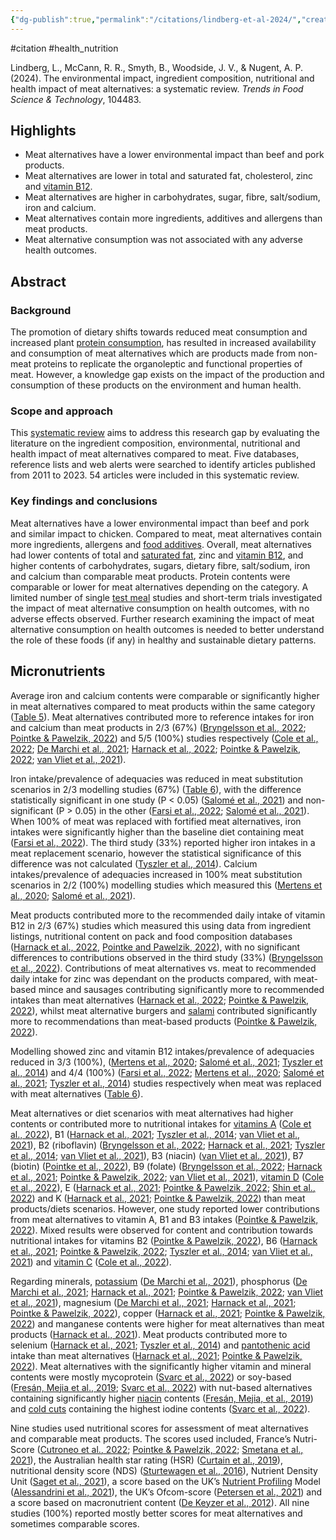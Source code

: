 ```yaml
---
{"dg-publish":true,"permalink":"/citations/lindberg-et-al-2024/","created":"2025-01-14T18:23:26.781+00:00","updated":"2025-09-28T23:47:33.396+01:00"}
---
```


#citation #health_nutrition 

Lindberg, L., McCann, R. R., Smyth, B., Woodside, J. V., & Nugent, A. P. (2024). The environmental impact, ingredient composition, nutritional and health impact of meat alternatives: a systematic review. _Trends in Food Science & Technology_, 104483.

## Highlights
- Meat alternatives have a lower environmental impact than beef and pork products.
- Meat alternatives are lower in total and saturated fat, cholesterol, zinc and [vitamin B12](https://www.sciencedirect.com/topics/food-science/vitamin-b12 "Learn more about vitamin B12 from ScienceDirect's AI-generated Topic Pages").
- Meat alternatives are higher in carbohydrates, sugar, fibre, salt/sodium, iron and calcium.
- Meat alternatives contain more ingredients, additives and allergens than meat products.
- Meat alternative consumption was not associated with any adverse health outcomes.

## Abstract

### Background
The promotion of dietary shifts towards reduced meat consumption and increased plant [protein consumption](https://www.sciencedirect.com/topics/agricultural-and-biological-sciences/protein-intake "Learn more about protein consumption from ScienceDirect's AI-generated Topic Pages"), has resulted in increased availability and consumption of meat alternatives which are products made from non-meat proteins to replicate the organoleptic and functional properties of meat. However, a knowledge gap exists on the impact of the production and consumption of these products on the environment and human health.

### Scope and approach
This [systematic review](https://www.sciencedirect.com/topics/agricultural-and-biological-sciences/systematic-review "Learn more about systematic review from ScienceDirect's AI-generated Topic Pages") aims to address this research gap by evaluating the literature on the ingredient composition, environmental, nutritional and health impact of meat alternatives compared to meat. Five databases, reference lists and web alerts were searched to identify articles published from 2011 to 2023. 54 articles were included in this systematic review.

### Key findings and conclusions
Meat alternatives have a lower environmental impact than beef and pork and similar impact to chicken. Compared to meat, meat alternatives contain more ingredients, allergens and [food additives](https://www.sciencedirect.com/topics/food-science/food-additive "Learn more about food additives from ScienceDirect's AI-generated Topic Pages"). Overall, meat alternatives had lower contents of total and [saturated fat](https://www.sciencedirect.com/topics/agricultural-and-biological-sciences/saturated-fatty-acid "Learn more about saturated fat from ScienceDirect's AI-generated Topic Pages"), zinc and [vitamin B12](https://www.sciencedirect.com/topics/agricultural-and-biological-sciences/vitamin-b12 "Learn more about vitamin B12 from ScienceDirect's AI-generated Topic Pages"), and higher contents of carbohydrates, sugars, dietary fibre, salt/sodium, iron and calcium than comparable meat products. Protein contents were comparable or lower for meat alternatives depending on the category. A limited number of single [test meal](https://www.sciencedirect.com/topics/agricultural-and-biological-sciences/test-meal "Learn more about test meal from ScienceDirect's AI-generated Topic Pages") studies and short-term trials investigated the impact of meat alternative consumption on health outcomes, with no adverse effects observed. Further research examining the impact of meat alternative consumption on health outcomes is needed to better understand the role of these foods (if any) in healthy and sustainable dietary patterns.

## Micronutrients
Average iron and calcium contents were comparable or significantly higher in meat alternatives compared to meat products within the same category ([Table 5](https://www.sciencedirect.com/science/article/pii/S0924224424001596#tbl5)). Meat alternatives contributed more to reference intakes for iron and calcium than meat products in 2/3 (67%) ([Bryngelsson et al., 2022](https://www.sciencedirect.com/science/article/pii/S0924224424001596#bib17); [Pointke & Pawelzik, 2022](https://www.sciencedirect.com/science/article/pii/S0924224424001596#bib90)) and 5/5 (100%) studies respectively ([Cole et al., 2022](https://www.sciencedirect.com/science/article/pii/S0924224424001596#bib22); [De Marchi et al., 2021](https://www.sciencedirect.com/science/article/pii/S0924224424001596#bib30); [Harnack et al., 2022](https://www.sciencedirect.com/science/article/pii/S0924224424001596#bib46); [Pointke & Pawelzik, 2022](https://www.sciencedirect.com/science/article/pii/S0924224424001596#bib90); [van Vliet et al., 2021](https://www.sciencedirect.com/science/article/pii/S0924224424001596#bib110)).

Iron intake/prevalence of adequacies was reduced in meat substitution scenarios in 2/3 modelling studies (67%) ([Table 6](https://www.sciencedirect.com/science/article/pii/S0924224424001596#tbl6)), with the difference statistically significant in one study (P < 0.05) ([Salomé et al., 2021](https://www.sciencedirect.com/science/article/pii/S0924224424001596#bib96)) and non-significant (P > 0.05) in the other ([Farsi et al., 2022](https://www.sciencedirect.com/science/article/pii/S0924224424001596#bib37); [Salomé et al., 2021](https://www.sciencedirect.com/science/article/pii/S0924224424001596#bib96)). When 100% of meat was replaced with fortified meat alternatives, iron intakes were significantly higher than the baseline diet containing meat ([Farsi et al., 2022](https://www.sciencedirect.com/science/article/pii/S0924224424001596#bib37)). The third study (33%) reported higher iron intakes in a meat replacement scenario, however the statistical significance of this difference was not calculated ([Tyszler et al., 2014](https://www.sciencedirect.com/science/article/pii/S0924224424001596#bib107)). Calcium intakes/prevalence of adequacies increased in 100% meat substitution scenarios in 2/2 (100%) modelling studies which measured this ([Mertens et al., 2020](https://www.sciencedirect.com/science/article/pii/S0924224424001596#bib70); [Salomé et al., 2021](https://www.sciencedirect.com/science/article/pii/S0924224424001596#bib96)).

Meat products contributed more to the recommended daily intake of vitamin B12 in 2/3 (67%) studies which measured this using data from ingredient listings, nutritional content on pack and food composition databases ([Harnack et al., 2022](https://www.sciencedirect.com/science/article/pii/S0924224424001596#bib46), [Pointke and Pawelzik, 2022](https://www.sciencedirect.com/science/article/pii/S0924224424001596#bib90)), with no significant differences to contributions observed in the third study (33%) ([Bryngelsson et al., 2022](https://www.sciencedirect.com/science/article/pii/S0924224424001596#bib17)). Contributions of meat alternatives vs. meat to recommended daily intake for zinc was dependant on the products compared, with meat-based mince and sausages contributing significantly more to recommended intakes than meat alternatives ([Harnack et al., 2022](https://www.sciencedirect.com/science/article/pii/S0924224424001596#bib46); [Pointke & Pawelzik, 2022](https://www.sciencedirect.com/science/article/pii/S0924224424001596#bib90)), whilst meat alternative burgers and [salami](https://www.sciencedirect.com/topics/food-science/salami "Learn more about salami from ScienceDirect's AI-generated Topic Pages") contributed significantly more to recommendations than meat-based products ([Pointke & Pawelzik, 2022](https://www.sciencedirect.com/science/article/pii/S0924224424001596#bib90)).

Modelling showed zinc and vitamin B12 intakes/prevalence of adequacies reduced in 3/3 (100%), ([Mertens et al., 2020](https://www.sciencedirect.com/science/article/pii/S0924224424001596#bib70); [Salomé et al., 2021](https://www.sciencedirect.com/science/article/pii/S0924224424001596#bib96); [Tyszler et al., 2014](https://www.sciencedirect.com/science/article/pii/S0924224424001596#bib107)) and 4/4 (100%) ([Farsi et al., 2022](https://www.sciencedirect.com/science/article/pii/S0924224424001596#bib37); [Mertens et al., 2020](https://www.sciencedirect.com/science/article/pii/S0924224424001596#bib70); [Salomé et al., 2021](https://www.sciencedirect.com/science/article/pii/S0924224424001596#bib96); [Tyszler et al., 2014](https://www.sciencedirect.com/science/article/pii/S0924224424001596#bib107)) studies respectively when meat was replaced with meat alternatives ([Table 6](https://www.sciencedirect.com/science/article/pii/S0924224424001596#tbl6)).

Meat alternatives or diet scenarios with meat alternatives had higher contents or contributed more to nutritional intakes for [vitamins A](https://www.sciencedirect.com/topics/agricultural-and-biological-sciences/retinol "Learn more about vitamins A from ScienceDirect's AI-generated Topic Pages") ([Cole et al., 2022](https://www.sciencedirect.com/science/article/pii/S0924224424001596#bib22)), B1 ([Harnack et al., 2021](https://www.sciencedirect.com/science/article/pii/S0924224424001596#bib47); [Tyszler et al., 2014](https://www.sciencedirect.com/science/article/pii/S0924224424001596#bib107); [van Vliet et al., 2021](https://www.sciencedirect.com/science/article/pii/S0924224424001596#bib110)), B2 (riboflavin) ([Bryngelsson et al., 2022](https://www.sciencedirect.com/science/article/pii/S0924224424001596#bib17); [Harnack et al., 2021](https://www.sciencedirect.com/science/article/pii/S0924224424001596#bib47); [Tyszler et al., 2014](https://www.sciencedirect.com/science/article/pii/S0924224424001596#bib107); [van Vliet et al., 2021](https://www.sciencedirect.com/science/article/pii/S0924224424001596#bib110)), B3 (niacin) ([van Vliet et al., 2021](https://www.sciencedirect.com/science/article/pii/S0924224424001596#bib110)), B7 (biotin) ([Pointke et al., 2022](https://www.sciencedirect.com/science/article/pii/S0924224424001596#bib89)), B9 (folate) ([Bryngelsson et al., 2022](https://www.sciencedirect.com/science/article/pii/S0924224424001596#bib17); [Harnack et al., 2021](https://www.sciencedirect.com/science/article/pii/S0924224424001596#bib47); [Pointke & Pawelzik, 2022](https://www.sciencedirect.com/science/article/pii/S0924224424001596#bib90); [van Vliet et al., 2021](https://www.sciencedirect.com/science/article/pii/S0924224424001596#bib110)), [vitamin D](https://www.sciencedirect.com/topics/food-science/vitamin-d "Learn more about vitamin D from ScienceDirect's AI-generated Topic Pages") ([Cole et al., 2022](https://www.sciencedirect.com/science/article/pii/S0924224424001596#bib22)), E ([Harnack et al., 2021](https://www.sciencedirect.com/science/article/pii/S0924224424001596#bib47); [Pointke & Pawelzik, 2022](https://www.sciencedirect.com/science/article/pii/S0924224424001596#bib90); [Shin et al., 2022](https://www.sciencedirect.com/science/article/pii/S0924224424001596#bib98)) and K ([Harnack et al., 2021](https://www.sciencedirect.com/science/article/pii/S0924224424001596#bib47); [Pointke & Pawelzik, 2022](https://www.sciencedirect.com/science/article/pii/S0924224424001596#bib90)) than meat products/diets scenarios. However, one study reported lower contributions from meat alternatives to vitamin A, B1 and B3 intakes ([Pointke & Pawelzik, 2022](https://www.sciencedirect.com/science/article/pii/S0924224424001596#bib90)). Mixed results were observed for content and contribution towards nutritional intakes for vitamins B2 ([Pointke & Pawelzik, 2022](https://www.sciencedirect.com/science/article/pii/S0924224424001596#bib90)), B6 ([Harnack et al., 2021](https://www.sciencedirect.com/science/article/pii/S0924224424001596#bib47); [Pointke & Pawelzik, 2022](https://www.sciencedirect.com/science/article/pii/S0924224424001596#bib90); [Tyszler et al., 2014](https://www.sciencedirect.com/science/article/pii/S0924224424001596#bib107); [van Vliet et al., 2021](https://www.sciencedirect.com/science/article/pii/S0924224424001596#bib110)) and [vitamin C](https://www.sciencedirect.com/topics/agricultural-and-biological-sciences/ascorbic-acid "Learn more about vitamin C from ScienceDirect's AI-generated Topic Pages") ([Cole et al., 2022](https://www.sciencedirect.com/science/article/pii/S0924224424001596#bib22)).

Regarding minerals, [potassium](https://www.sciencedirect.com/topics/food-science/potassium "Learn more about potassium from ScienceDirect's AI-generated Topic Pages") ([De Marchi et al., 2021](https://www.sciencedirect.com/science/article/pii/S0924224424001596#bib30)), phosphorus ([De Marchi et al., 2021](https://www.sciencedirect.com/science/article/pii/S0924224424001596#bib30); [Harnack et al., 2021](https://www.sciencedirect.com/science/article/pii/S0924224424001596#bib47); [Pointke & Pawelzik, 2022](https://www.sciencedirect.com/science/article/pii/S0924224424001596#bib90); [van Vliet et al., 2021](https://www.sciencedirect.com/science/article/pii/S0924224424001596#bib110)), magnesium ([De Marchi et al., 2021](https://www.sciencedirect.com/science/article/pii/S0924224424001596#bib30); [Harnack et al., 2021](https://www.sciencedirect.com/science/article/pii/S0924224424001596#bib47); [Pointke & Pawelzik, 2022](https://www.sciencedirect.com/science/article/pii/S0924224424001596#bib90)), copper ([Harnack et al., 2021](https://www.sciencedirect.com/science/article/pii/S0924224424001596#bib47); [Pointke & Pawelzik, 2022](https://www.sciencedirect.com/science/article/pii/S0924224424001596#bib90)) and manganese contents were higher for meat alternatives than meat products ([Harnack et al., 2021](https://www.sciencedirect.com/science/article/pii/S0924224424001596#bib47)). Meat products contributed more to selenium ([Harnack et al., 2021](https://www.sciencedirect.com/science/article/pii/S0924224424001596#bib47); [Tyszler et al., 2014](https://www.sciencedirect.com/science/article/pii/S0924224424001596#bib107)) and [pantothenic acid](https://www.sciencedirect.com/topics/agricultural-and-biological-sciences/pantothenic-acid "Learn more about pantothenic acid from ScienceDirect's AI-generated Topic Pages") intake than meat alternatives ([Harnack et al., 2021](https://www.sciencedirect.com/science/article/pii/S0924224424001596#bib47); [Pointke & Pawelzik, 2022](https://www.sciencedirect.com/science/article/pii/S0924224424001596#bib90)). Meat alternatives with the significantly higher vitamin and mineral contents were mostly mycoprotein ([Svarc et al., 2022](https://www.sciencedirect.com/science/article/pii/S0924224424001596#bib102)) or soy-based ([Fresán, Mejia et al., 2019](https://www.sciencedirect.com/science/article/pii/S0924224424001596#bib40); [Svarc et al., 2022](https://www.sciencedirect.com/science/article/pii/S0924224424001596#bib102)) with nut-based alternatives containing significantly higher [niacin](https://www.sciencedirect.com/topics/agricultural-and-biological-sciences/niacin "Learn more about niacin from ScienceDirect's AI-generated Topic Pages") contents ([Fresán, Mejia, et al., 2019](https://www.sciencedirect.com/science/article/pii/S0924224424001596#bib40)) and [cold cuts](https://www.sciencedirect.com/topics/food-science/luncheon-meats "Learn more about cold cuts from ScienceDirect's AI-generated Topic Pages") containing the highest iodine contents ([Svarc et al., 2022](https://www.sciencedirect.com/science/article/pii/S0924224424001596#bib102)).

Nine studies used nutritional scores for assessment of meat alternatives and comparable meat products. The scores used included, France’s Nutri-Score ([Cutroneo et al., 2022](https://www.sciencedirect.com/science/article/pii/S0924224424001596#bib26); [Pointke & Pawelzik, 2022](https://www.sciencedirect.com/science/article/pii/S0924224424001596#bib90); [Smetana et al., 2021](https://www.sciencedirect.com/science/article/pii/S0924224424001596#bib100)), the Australian health star rating (HSR) ([Curtain et al., 2019](https://www.sciencedirect.com/science/article/pii/S0924224424001596#bib25)), nutritional density score (NDS) ([Sturtewagen et al., 2016](https://www.sciencedirect.com/science/article/pii/S0924224424001596#bib101)), Nutrient Density Unit ([Saget et al., 2021](https://www.sciencedirect.com/science/article/pii/S0924224424001596#bib95)), a score based on the UK’s [Nutrient Profiling](https://www.sciencedirect.com/topics/food-science/nutrient-profiling "Learn more about Nutrient Profiling from ScienceDirect's AI-generated Topic Pages") Model ([Alessandrini et al., 2021](https://www.sciencedirect.com/science/article/pii/S0924224424001596#bib3)), the UK’s Ofcom-score ([Petersen et al., 2021](https://www.sciencedirect.com/science/article/pii/S0924224424001596#bib86)) and a score based on macronutrient content ([De Keyzer et al., 2012](https://www.sciencedirect.com/science/article/pii/S0924224424001596#bib29)). All nine studies (100%) reported mostly better scores for meat alternatives and sometimes comparable scores.